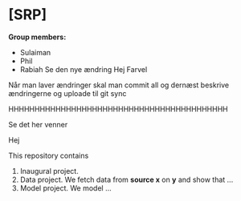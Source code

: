 # \[SRP\]

**Group members:**
- Sulaiman
- Phil
- Rabiah
Se den nye ændring
Hej 
Farvel

Når man laver ændringer skal man commit all og dernæst beskrive ændringerne og uploade til git sync



HHHHHHHHHHHHHHHHHHHHHHHHHHHHHHHHHHHHHHHHHH


Se det her venner

Hej




This repository contains  
1. Inaugural project. 
2. Data project. We fetch data from **source x** on **y** and show that ...
3. Model project. We model ...
